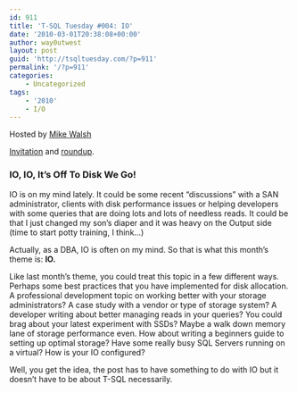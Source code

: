 ```yaml
---
id: 911
title: 'T-SQL Tuesday #004: IO'
date: '2010-03-01T20:38:08+00:00'
author: way0utwest
layout: post
guid: 'http://tsqltuesday.com/?p=911'
permalink: '/?p=911'
categories:
    - Uncategorized
tags:
    - '2010'
    - I/O
---
```


Hosted by [Mike Walsh](https://straightpathsql.com/sql-server-blog/)

[Invitation](https://straightpathsql.com/archives/2010/03/invitation-for-t-sql-tuesday-004-io/) and [roundup](https://straightpathsql.com/archives/2010/03/t-sql-tuesday-004-a-roundup/).

### IO, IO, It’s Off To Disk We Go!

IO is on my mind lately. It could be some recent “discussions” with a SAN administrator, clients with disk performance issues or helping developers with some queries that are doing lots and lots of needless reads. It could be that I just changed my son’s diaper and it was heavy on the Output side (time to start potty training, I think…)

Actually, as a DBA, IO is often on my mind. So that is what this month’s theme is: **IO.**

Like last month’s theme, you could treat this topic in a few different ways. Perhaps some best practices that you have implemented for disk allocation. A professional development topic on working better with your storage administrators? A case study with a vendor or type of storage system? A developer writing about better managing reads in your queries? You could brag about your latest experiment with SSDs? Maybe a walk down memory lane of storage performance even. How about writing a beginners guide to setting up optimal storage? Have some really busy SQL Servers running on a virtual? How is your IO configured?

Well, you get the idea, the post has to have something to do with IO but it doesn’t have to be about T-SQL necessarily.